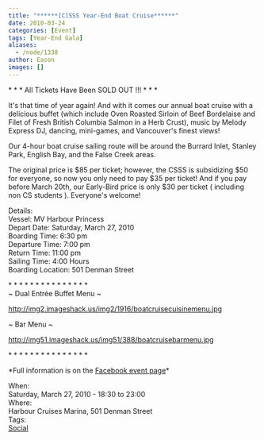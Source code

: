 ```yaml
---
title: "******[C]SSS Year-End Boat Cruise******"
date: 2010-03-24
categories: [Event]
tags: [Year-End Gala]
aliases:
  - /node/1338
author: Eason
images: []
---
```


<div class="field field-name-body field-type-text-with-summary field-label-hidden"><div class="field-items"><div class="field-item even"><p>* * * All Tickets Have Been SOLD OUT !!! * * *</p>
<p>It&apos;s that time of year again! And with it comes our annual boat cruise with a delicious buffet (which include Oven Roasted Sirloin of Beef Bordelaise and Filet of Fresh British Columbia Salmon in a Herb Crust), music by Melody Express DJ, dancing, mini-games, and Vancouver&apos;s finest views!</p>
<p>Our 4-hour boat cruise sailing route will be around the Burrard Inlet, Stanley Park, English Bay, and the False Creek areas.</p>
<p>The original price is $85 per ticket; however, the CSSS is subsidizing $50 for everyone, so now you only need to pay $35 per ticket! And if you pay before March 20th, our Early-Bird price is only $30 per ticket ( including non CS students ). Everyone&apos;s welcome!</p>
<p>Details:<br>
Vessel: MV Harbour Princess<br>
Depart Date: Saturday, March 27, 2010<br>
Boarding Time: 6:30 pm<br>
Departure Time: 7:00 pm<br>
Return Time: 11:00 pm<br>
Sailing Time: 4:00 Hours<br>
Boarding Location: 501 Denman Street</p>
<p>* * * * * * * * * * * * * * *<br>
~ Dual Entr&#xE9;e Buffet Menu ~</p>
<p><a href="https://img2.imageshack.us/img2/1916/boatcruisecuisinemenu.jpg">http://img2.imageshack.us/img2/1916/boatcruisecuisinemenu.jpg</a></p>
<p>~ Bar Menu ~</p>
<p><a href="https://img51.imageshack.us/img51/388/boatcruisebarmenu.jpg">http://img51.imageshack.us/img51/388/boatcruisebarmenu.jpg</a></p>
<p>* * * * * * * * * * * * * * *</p>
<p>*Full information is on the <a href="https://www.facebook.com/event.php?eid=347041599005">Facebook event page</a>*</p>
</div></div></div><div class="field field-name-field-dates field-type-datetime field-label-above"><div class="field-label">When:&#xA0;</div><div class="field-items"><div class="field-item even"><span class="date-display-single">Saturday, March 27, 2010 - <span class="date-display-range"><span class="date-display-start">18:30</span> to <span class="date-display-end">23:00</span></span></span></div></div></div><div class="field field-name-field-location field-type-text field-label-above"><div class="field-label">Where:&#xA0;</div><div class="field-items"><div class="field-item even">Harbour Cruises Marina, 501 Denman Street</div></div></div>    <footer>
    <div class="field field-name-field-tags field-type-taxonomy-term-reference field-label-above"><div class="field-label">Tags:&#xA0;</div><div class="field-items"><div class="field-item even"><a href="/social">Social</a></div></div></div>      </footer>
